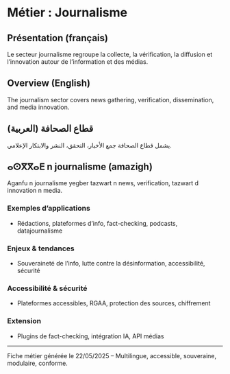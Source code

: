 # Métier : Journalisme

## Présentation (français)
Le secteur journalisme regroupe la collecte, la vérification, la diffusion et l’innovation autour de l’information et des médias.

## Overview (English)
The journalism sector covers news gathering, verification, dissemination, and media innovation.

## قطاع الصحافة (العربية)
يشمل قطاع الصحافة جمع الأخبار، التحقق، النشر والابتكار الإعلامي.

## ⴰⵙⴳⴳⴰⴹ n journalisme (amazigh)
Aganfu n journalisme yegber tazwart n news, verification, tazwart d innovation n media.

### Exemples d’applications
- Rédactions, plateformes d’info, fact-checking, podcasts, datajournalisme

### Enjeux & tendances
- Souveraineté de l’info, lutte contre la désinformation, accessibilité, sécurité

### Accessibilité & sécurité
- Plateformes accessibles, RGAA, protection des sources, chiffrement

### Extension
- Plugins de fact-checking, intégration IA, API médias

---
Fiche métier générée le 22/05/2025 – Multilingue, accessible, souveraine, modulaire, conforme.
